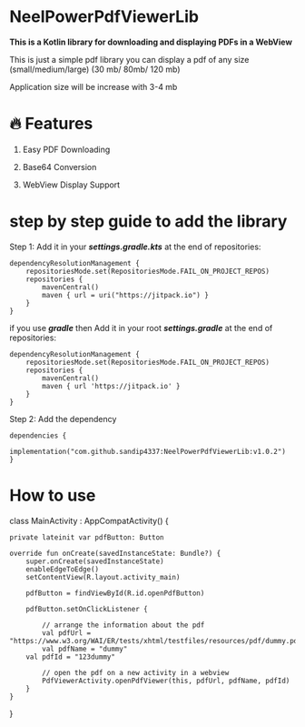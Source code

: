 # NeelPowerPdfViewerLib

**This is a Kotlin library for downloading and displaying PDFs in a WebView**

This is just a simple pdf library you can display a pdf of any size (small/medium/large) (30 mb/ 80mb/ 120 mb)

Application size will be increase with 3-4 mb

# 🔥 Features

  1. Easy PDF Downloading

  2. Base64 Conversion

  3. WebView Display Support

# step by step guide to add the library

Step 1: Add it in your ***settings.gradle.kts*** at the end of repositories:

	dependencyResolutionManagement {
		repositoriesMode.set(RepositoriesMode.FAIL_ON_PROJECT_REPOS)
		repositories {
			mavenCentral()
			maven { url = uri("https://jitpack.io") }
		}
	}

 if you use ***gradle*** then Add it in your root ***settings.gradle*** at the end of repositories:

	dependencyResolutionManagement {
		repositoriesMode.set(RepositoriesMode.FAIL_ON_PROJECT_REPOS)
		repositories {
			mavenCentral()
			maven { url 'https://jitpack.io' }
		}
	}

 
Step 2:  Add the dependency

	dependencies {
	        implementation("com.github.sandip4337:NeelPowerPdfViewerLib:v1.0.2")
	}

 # How to use 

 class MainActivity : AppCompatActivity() {

    private lateinit var pdfButton: Button

    override fun onCreate(savedInstanceState: Bundle?) {
        super.onCreate(savedInstanceState)
        enableEdgeToEdge()
        setContentView(R.layout.activity_main)

        pdfButton = findViewById(R.id.openPdfButton)

        pdfButton.setOnClickListener {

            // arrange the information about the pdf
            val pdfUrl = "https://www.w3.org/WAI/ER/tests/xhtml/testfiles/resources/pdf/dummy.pdf"
            val pdfName = "dummy"
	    val pdfId = "123dummy"

            // open the pdf on a new activity in a webview
            PdfViewerActivity.openPdfViewer(this, pdfUrl, pdfName, pdfId)
        }
    }
}

 
